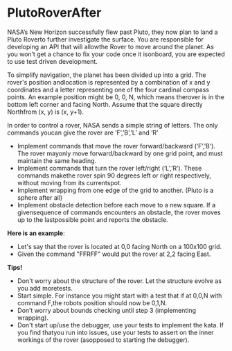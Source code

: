 # PlutoRoverAfter

NASA’s New Horizon successfully flew past Pluto, they now plan to land a Pluto Roverto further investigate the surface. You are responsible for developing an API that will allowthe Rover to move around the planet. As you won’t get a chance to fix your code once it isonboard, you are expected to use test driven development.

To simplify navigation, the planet has been divided up into a grid. The rover's position andlocation is represented by a combination of x and y coordinates and a letter representing one of the four cardinal compass points. An example position might be 0, 0, N, which means therover is in the bottom left corner and facing North. Assume that the square directly Northfrom (x, y) is (x, y+1).

In order to control a rover, NASA sends a simple string of letters. The only commands youcan give the rover are ‘F’,’B’,’L’ and ‘R’

- Implement commands that move the rover forward/backward (‘F’,’B’). The rover mayonly move forward/backward by one grid point, and must maintain the same heading.
- Implement commands that turn the rover left/right (‘L’,’R’). These commands makethe rover spin 90 degrees left or right respectively, without moving from its currentspot.
- Implement wrapping from one edge of the grid to another. (Pluto is a sphere after all)
- Implement obstacle detection before each move to a new square. If a givensequence of commands encounters an obstacle, the rover moves up to the lastpossible point and reports the obstacle.

**Here is an example**:
- Let's say that the rover is located at 0,0 facing North on a 100x100 grid.
- Given the command "FFRFF" would put the rover at 2,2 facing East.

**Tips!**
- Don't worry about the structure of the rover. Let the structure evolve as you add moretests.
- Start simple. For instance you might start with a test that if at 0,0,N with command F,the robots position should now be 0,1,N.
- Don’t worry about bounds checking until step 3 (implementing wrapping).
- Don't start up/use the debugger, use your tests to implement the kata. If you find thatyou run into issues, use your tests to assert on the inner workings of the rover (asopposed to starting the debugger).
